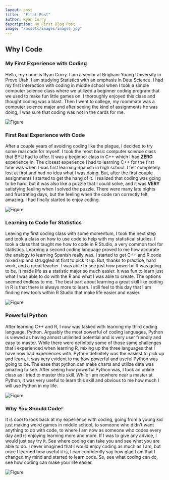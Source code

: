 ```yaml
---
layout: post
title:  "First Post"
author: Ryan Corry
description: My First Blog Post
image: "/assets/images/image5.jpg"
---
```


## Why I Code

### My First Experience with Coding

Hello, my name is Ryan Corry. I am a senior at Brigham Young University in Provo Utah. I am studying Statistics with an emphasis in Data Science. I had my first interaction with coding in middle school when I took a simple computer science class where we utilized a beginner coding program that we used to make fun little games on. I thoroughly enjoyed this class and thought coding was a blast. Then I went to college, my roommate was a computer science major and after seeing the kind of assignments he was doing, I was sure that coding was not in the cards for me.

![Figure]({{https://rycorry.github.io/Corry-Blog/2024/02/26/Tutorial.html}}/{{https://rycorry.github.io/Corry-Blog}}/assets/images/scrath_code.jpg)


### First Real Experience with Code

After a couple years of avoiding coding like the plague, I decided to try some real code for myself. I took the most basic computer science class that BYU had to offer. It was a beginner class in C++ which I had **ZERO** experience in. The closest experience I had to learning C++ for the first time was when I was first learning Spanish in high school. I felt completely lost at first and had no idea what I was doing. But, after the first couple assignments I started to get the hang of it. I realized that coding was going to be hard, but it was also like a puzzle that I could solve, and it was **VERY** satisfying feeling when I solved the puzzle. There were many late nights and frustrating days, but the feeling when the code ran correctly felt amazing. I had finally started to enjoy coding.

![Figure]({{https://rycorry.github.io/Corry-Blog/2024/02/26/Tutorial.html}}/{{https://rycorry.github.io/Corry-Blog}}/assets/images/puzzle.jpg)


### Learning to Code for Statistics

Leaving my first coding class with some momentum, I took the next step and took a class on how to use code to help with my statistical studies. I took a class that taught me how to code in R Studio, a very common tool for statistics. Learning a second coding language proved to me how accurate the analogy to learning Spanish really was. I started to get C++ and R code mixed up and struggled at first to pick it up. But, thanks to practice, hard work, and a great teacher. I was able to see just how powerful R was going to be. It made life as a statistic major so much easier. It was fun to learn just what I was able to do with the R and what I was able to create. The options seemed endless to me. The best part about learning a great skill like coding in R is that there is always more to learn. I still feel to this day that I am finding new tools within R Studio that make life easier and easier.

![Figure]({{https://rycorry.github.io/Corry-Blog/2024/02/26/Tutorial.html}}/{{https://rycorry.github.io/Corry-Blog}}/assets/images/rstudio.jpg)


### Powerful Python

After learning C++ and R, I now was tasked with learning my third coding language, Python. Arguably the most powerful of coding languages, Python is viewed as having almost unlimited potential and is very user friendly and easy to master. While there were definitely some of those same challenges that I experienced when learning R, mixing up the three languages that I have now had experiences with. Python definitely was the easiest to pick up and learn, it was very evident to me how powerful and useful Python was going to be. The ease that python can make charts and utilize data was amazing to see. After seeing how powerful Python was, I took an online class as I tried to master this skill. While I am nowhere near a master at Python, it was very useful to learn this skill and obvious to me how much I will use Python in my life. 

![Figure]({{https://rycorry.github.io/Corry-Blog/2024/02/26/Tutorial.html}}/{{https://rycorry.github.io/Corry-Blog}}/assets/images/python.jpg)

### Why You Should Code!

It is cool to look back at my experience with coding, going from a young kid just making weird games in middle school, to someone who didn't want anything to do with code, to where I am now as someone who codes every day and is enjoying learning more and more. If I was to give any advice, I would just say try it. See where coding can take you and see what you are able to do. I never imagined that I would enjoy coding as much as I am, but once I learned how useful it is, I can confidently say how glad I am that I changed my mind and started to learn code. So, see what coding can do, see how coding can make your life easier.

![Figure]({{https://rycorry.github.io/Corry-Blog/2024/02/26/Tutorial.html}}/{{https://rycorry.github.io/Corry-Blog}}/assets/images/laptop.jpg)